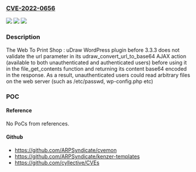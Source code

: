 ### [CVE-2022-0656](https://cve.mitre.org/cgi-bin/cvename.cgi?name=CVE-2022-0656)
![](https://img.shields.io/static/v1?label=Product&message=Web%20To%20Print%20Shop%20%3A%20uDraw&color=blue)
![](https://img.shields.io/static/v1?label=Version&message=3.3.3%3C%203.3.3%20&color=brighgreen)
![](https://img.shields.io/static/v1?label=Vulnerability&message=CWE-552%20Files%20or%20Directories%20Accessible%20to%20External%20Parties&color=brighgreen)

### Description

The Web To Print Shop : uDraw WordPress plugin before 3.3.3 does not validate the url parameter in its udraw_convert_url_to_base64 AJAX action (available to both unauthenticated and authenticated users) before using it in the file_get_contents function and returning its content base64 encoded in the response. As a result, unauthenticated users could read arbitrary files on the web server (such as /etc/passwd, wp-config.php etc)

### POC

#### Reference
No PoCs from references.

#### Github
- https://github.com/ARPSyndicate/cvemon
- https://github.com/ARPSyndicate/kenzer-templates
- https://github.com/cyllective/CVEs

